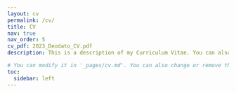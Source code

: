 ```yaml
---
layout: cv
permalink: /cv/
title: CV
nav: true
nav_order: 5
cv_pdf: 2023_Deodato_CV.pdf
description: This is a description of my Curriculum Vitae. You can also download the PDF document by clicking on the icon on the right.

# You can modify it in '_pages/cv.md'. You can also change or remove the top pdf download button.
toc:
  sidebar: left
---
```

